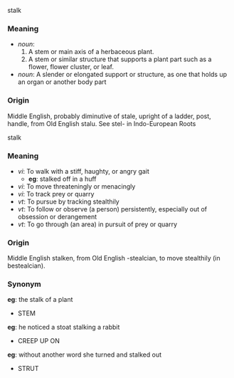 stalk
### Meaning
+ _noun_:
   1. A stem or main axis of a herbaceous plant.
   2. A stem or similar structure that supports a plant part such as a flower, flower cluster, or leaf.
+ _noun_: A slender or elongated support or structure, as one that holds up an organ or another body part

### Origin

Middle English, probably diminutive of stale, upright of a ladder, post, handle, from Old English stalu. See stel- in Indo-European Roots

stalk
### Meaning
+ _vi_: To walk with a stiff, haughty, or angry gait
    + __eg__: stalked off in a huff
+ _vi_: To move threateningly or menacingly
+ _vi_: To track prey or quarry
+ _vt_: To pursue by tracking stealthily
+ _vt_: To follow or observe (a person) persistently, especially out of obsession or derangement
+ _vt_: To go through (an area) in pursuit of prey or quarry

### Origin

Middle English stalken, from Old English -stealcian, to move stealthily (in bestealcian).

### Synonym

__eg__: the stalk of a plant

+ STEM

__eg__: he noticed a stoat stalking a rabbit

+ CREEP UP ON

__eg__: without another word she turned and stalked out

+ STRUT


